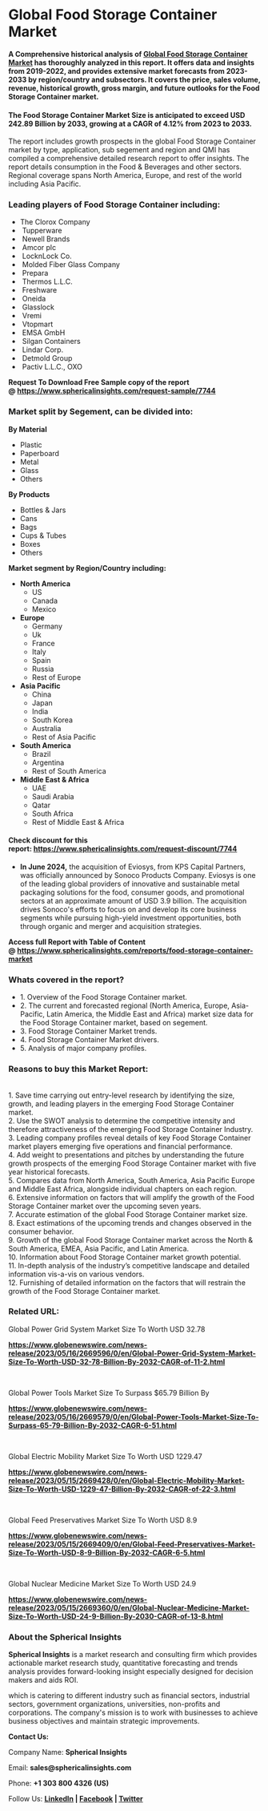 <h1 class="news-post-title">Global Food Storage Container Market</h1>
<p><strong>A Comprehensive historical analysis of&nbsp;<a href="https://www.sphericalinsights.com/reports/food-storage-container-market" target="_blank" rel="noopener">Global Food Storage Container Market</a>&nbsp;has thoroughly analyzed in this report. It offers data and insights from 2019-2022, and provides extensive market forecasts from 2023-2033 by region/country and subsectors. It covers the price, sales volume, revenue, historical growth, gross margin, and future outlooks for the Food Storage Container market.</strong></p>
<h4><strong>The Food Storage Container Market Size is anticipated to exceed USD 242.89 Billion by 2033, growing at a CAGR of 4.12% from 2023 to 2033.</strong></h4>
<p>The report includes growth prospects in the global Food Storage Container market by type, application, sub segement and region and QMI has compiled a comprehensive detailed research report to offer insights. The report details consumption in the Food &amp; Beverages and other sectors. Regional coverage spans North America, Europe, and rest of the world including Asia Pacific.</p>
<h3><strong>Leading players of Food Storage Container including:</strong></h3>
<ul>
<li>The Clorox Company</li>
<li>&nbsp;Tupperware</li>
<li>&nbsp;Newell Brands</li>
<li>&nbsp;Amcor plc</li>
<li>&nbsp;LocknLock Co.</li>
<li>&nbsp;Molded Fiber Glass Company</li>
<li>&nbsp;Prepara</li>
<li>&nbsp;Thermos L.L.C.</li>
<li>&nbsp;Freshware</li>
<li>&nbsp;Oneida</li>
<li>&nbsp;Glasslock &nbsp;</li>
<li>&nbsp;Vremi &nbsp;</li>
<li>&nbsp;Vtopmart &nbsp;</li>
<li>&nbsp;EMSA GmbH</li>
<li>&nbsp;Silgan Containers</li>
<li>&nbsp;Lindar Corp.</li>
<li>&nbsp;Detmold Group</li>
<li>&nbsp;Pactiv L.L.C., OXO</li>
</ul>
<p><strong>Request To Download Free Sample copy of the report @&nbsp;<a href="https://www.sphericalinsights.com/request-sample/7744">https://www.sphericalinsights.com/request-sample/7744</a></strong></p>
<h3><strong>Market split by Segement, can be divided into:</strong></h3>
<p><strong>By Material</strong></p>
<ul>
<li>Plastic</li>
<li>Paperboard</li>
<li>Metal</li>
<li>Glass</li>
<li>Others</li>
</ul>
<p><strong>By Products</strong></p>
<ul>
<li>Bottles &amp; Jars</li>
<li>Cans</li>
<li>Bags</li>
<li>Cups &amp; Tubes</li>
<li>Boxes</li>
<li>Others</li>
</ul>
<p><strong>Market segment by Region/Country including:</strong></p>
<ul>
<li><strong>North America</strong>
<ul>
<li>US</li>
<li>Canada</li>
<li>Mexico</li>
</ul>
</li>
<li><strong>Europe</strong>
<ul>
<li>Germany</li>
<li>Uk</li>
<li>France</li>
<li>Italy</li>
<li>Spain</li>
<li>Russia</li>
<li>Rest of Europe</li>
</ul>
</li>
<li><strong>Asia Pacific</strong>
<ul>
<li>China</li>
<li>Japan</li>
<li>India</li>
<li>South Korea</li>
<li>Australia</li>
<li>Rest of Asia Pacific</li>
</ul>
</li>
<li><strong>South America</strong>
<ul>
<li>Brazil</li>
<li>Argentina</li>
<li>Rest of South America</li>
</ul>
</li>
<li><strong>Middle East &amp; Africa</strong>
<ul>
<li>UAE</li>
<li>Saudi Arabia</li>
<li>Qatar</li>
<li>South Africa</li>
<li>Rest of Middle East &amp; Africa</li>
</ul>
</li>
</ul>
<h4>Check discount for this report:&nbsp;<a href="https://www.sphericalinsights.com/request-discount/7744">https://www.sphericalinsights.com/request-discount/7744</a></h4>
<ul>
<li><strong>In June 2024,</strong>&nbsp;the acquisition of Eviosys, from KPS Capital Partners, was officially announced by Sonoco Products Company. Eviosys is one of the leading global providers of innovative and sustainable metal packaging solutions for the food, consumer goods, and promotional sectors at an approximate amount of USD 3.9 billion. The acquisition drives Sonoco's efforts to focus on and develop its core business segments while pursuing high-yield investment opportunities, both through organic and merger and acquisition strategies.</li>
</ul>
<p><strong>Access full Report with Table of Content @&nbsp;<a href="https://www.sphericalinsights.com/reports/food-storage-container-market">https://www.sphericalinsights.com/reports/food-storage-container-market</a>&nbsp;</strong></p>
<h3><strong>Whats covered in the report?</strong></h3>
<ul>
<li>1. Overview of the Food Storage Container market.</li>
<li>2. The current and forecasted regional (North America, Europe, Asia-Pacific, Latin America, the Middle East and Africa) market size data for the Food Storage Container market, based on segement.</li>
<li>3. Food Storage Container Market trends.</li>
<li>4. Food Storage Container Market drivers.</li>
<li>5. Analysis of major company profiles.</li>
</ul>
<h3><strong>Reasons to buy this Market Report:</strong></h3>
<p><br />1. Save time carrying out entry-level research by identifying the size, growth, and leading players in the emerging Food Storage Container market.<br />2. Use the SWOT analysis to determine the competitive intensity and therefore attractiveness of the emerging Food Storage Container Industry.<br />3. Leading company profiles reveal details of key Food Storage Container market players emerging five operations and financial performance.<br />4. Add weight to presentations and pitches by understanding the future growth prospects of the emerging Food Storage Container market with five year historical forecasts.<br />5. Compares data from North America, South America, Asia Pacific Europe and Middle East Africa, alongside individual chapters on each region.<br />6. Extensive information on factors that will amplify the growth of the Food Storage Container market over the upcoming seven years.<br />7. Accurate estimation of the global Food Storage Container market size.<br />8. Exact estimations of the upcoming trends and changes observed in the consumer behavior.<br />9. Growth of the global Food Storage Container market across the North &amp; South America, EMEA, Asia Pacific, and Latin America.<br />10. Information about Food Storage Container market growth potential.<br />11. In-depth analysis of the industry&rsquo;s competitive landscape and detailed information vis-a-vis on various vendors.<br />12. Furnishing of detailed information on the factors that will restrain the growth of the Food Storage Container market.</p>
<h3><strong>Related URL:</strong></h3>
<p>Global Power Grid System Market Size To Worth USD 32.78</p>
<p><strong><a href="https://www.globenewswire.com/news-release/2023/05/16/2669596/0/en/Global-Power-Grid-System-Market-Size-To-Worth-USD-32-78-Billion-By-2032-CAGR-of-11-2.html">https://www.globenewswire.com/news-release/2023/05/16/2669596/0/en/Global-Power-Grid-System-Market-Size-To-Worth-USD-32-78-Billion-By-2032-CAGR-of-11-2.html</a>&nbsp;</strong></p>
<p>&nbsp;</p>
<p>Global Power Tools Market Size To Surpass $65.79 Billion By</p>
<p><strong><a href="https://www.globenewswire.com/news-release/2023/05/16/2669579/0/en/Global-Power-Tools-Market-Size-To-Surpass-65-79-Billion-By-2032-CAGR-6-51.html">https://www.globenewswire.com/news-release/2023/05/16/2669579/0/en/Global-Power-Tools-Market-Size-To-Surpass-65-79-Billion-By-2032-CAGR-6-51.html</a>&nbsp;</strong></p>
<p>&nbsp;</p>
<p>Global Electric Mobility Market Size To Worth USD 1229.47</p>
<p><strong><a href="https://www.globenewswire.com/news-release/2023/05/15/2669428/0/en/Global-Electric-Mobility-Market-Size-To-Worth-USD-1229-47-Billion-By-2032-CAGR-of-22-3.html">https://www.globenewswire.com/news-release/2023/05/15/2669428/0/en/Global-Electric-Mobility-Market-Size-To-Worth-USD-1229-47-Billion-By-2032-CAGR-of-22-3.html</a>&nbsp;</strong></p>
<p>&nbsp;</p>
<p>Global Feed Preservatives Market Size To Worth USD 8.9</p>
<p><strong><a href="https://www.globenewswire.com/news-release/2023/05/15/2669409/0/en/Global-Feed-Preservatives-Market-Size-To-Worth-USD-8-9-Billion-By-2032-CAGR-6-5.html">https://www.globenewswire.com/news-release/2023/05/15/2669409/0/en/Global-Feed-Preservatives-Market-Size-To-Worth-USD-8-9-Billion-By-2032-CAGR-6-5.html</a>&nbsp;</strong></p>
<p>&nbsp;</p>
<p>Global Nuclear Medicine Market Size To Worth USD 24.9</p>
<p><strong><a href="https://www.globenewswire.com/news-release/2023/05/15/2669360/0/en/Global-Nuclear-Medicine-Market-Size-To-Worth-USD-24-9-Billion-By-2030-CAGR-of-13-8.html">https://www.globenewswire.com/news-release/2023/05/15/2669360/0/en/Global-Nuclear-Medicine-Market-Size-To-Worth-USD-24-9-Billion-By-2030-CAGR-of-13-8.html</a>&nbsp;</strong></p>
<h3><strong>About the Spherical Insights</strong></h3>
<p><strong>Spherical Insights</strong>&nbsp;is a market research and consulting firm which provides actionable market research study, quantitative forecasting and trends analysis provides forward-looking insight especially designed for decision makers and aids ROI.</p>
<p>which is catering to different industry such as financial sectors, industrial sectors, government organizations, universities, non-profits and corporations. The company's mission is to work with businesses to achieve business objectives and maintain strategic improvements.</p>
<p><strong>Contact Us:</strong></p>
<p>Company Name:&nbsp;<strong>Spherical Insights</strong></p>
<p>Email:&nbsp;<strong>sales@sphericalinsights.com</strong></p>
<p>Phone:&nbsp;<strong>+1 303 800 4326 (US)</strong></p>
<p>Follow Us:&nbsp;<strong><a href="https://www.linkedin.com/company/spherical-insight/"><u>LinkedIn</u></a>&nbsp;|&nbsp;<a href="https://www.facebook.com/sphericalinsights22"><u>Facebook</u></a>&nbsp;|&nbsp;<a href="https://twitter.com/SInsights_US"><u>Twitter</u></a></strong></p>
